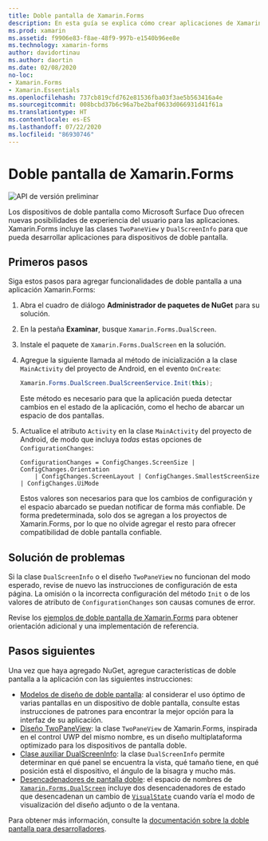 ```yaml
---
title: Doble pantalla de Xamarin.Forms
description: En esta guía se explica cómo crear aplicaciones de Xamarin.Forms para dispositivos de doble pantalla.
ms.prod: xamarin
ms.assetid: f9906e83-f8ae-48f9-997b-e1540b96ee8e
ms.technology: xamarin-forms
author: davidortinau
ms.author: daortin
ms.date: 02/08/2020
no-loc:
- Xamarin.Forms
- Xamarin.Essentials
ms.openlocfilehash: 737cb819cfd762e81536fba03f3ae5b563416a4e
ms.sourcegitcommit: 008bcbd37b6c96a7be2baf0633d066931d41f61a
ms.translationtype: HT
ms.contentlocale: es-ES
ms.lasthandoff: 07/22/2020
ms.locfileid: "86930746"
---
```

# <a name="xamarinforms-dual-screen"></a>Doble pantalla de Xamarin.Forms

![API de versión preliminar](~/media/shared/preview.png "Esta API se encuentra en versión preliminar.")

Los dispositivos de doble pantalla como Microsoft Surface Duo ofrecen nuevas posibilidades de experiencia del usuario para las aplicaciones. Xamarin.Forms incluye las clases `TwoPaneView` y `DualScreenInfo` para que pueda desarrollar aplicaciones para dispositivos de doble pantalla.

## <a name="get-started"></a>Primeros pasos

Siga estos pasos para agregar funcionalidades de doble pantalla a una aplicación Xamarin.Forms:

1. Abra el cuadro de diálogo **Administrador de paquetes de NuGet** para su solución.
2. En la pestaña **Examinar**, busque `Xamarin.Forms.DualScreen`.
3. Instale el paquete de `Xamarin.Forms.DualScreen` en la solución.
4. Agregue la siguiente llamada al método de inicialización a la clase `MainActivity` del proyecto de Android, en el evento `OnCreate`:

    ```csharp
    Xamarin.Forms.DualScreen.DualScreenService.Init(this);
    ```

    Este método es necesario para que la aplicación pueda detectar cambios en el estado de la aplicación, como el hecho de abarcar un espacio de dos pantallas.

5. Actualice el atributo `Activity` en la clase `MainActivity` del proyecto de Android, de modo que incluya _todas_ estas opciones de `ConfigurationChanges`:

    ```@csharp
    ConfigurationChanges = ConfigChanges.ScreenSize | ConfigChanges.Orientation 
        | ConfigChanges.ScreenLayout | ConfigChanges.SmallestScreenSize | ConfigChanges.UiMode
    ```

    Estos valores son necesarios para que los cambios de configuración y el espacio abarcado se puedan notificar de forma más confiable. De forma predeterminada, solo dos se agregan a los proyectos de Xamarin.Forms, por lo que no olvide agregar el resto para ofrecer compatibilidad de doble pantalla confiable.

## <a name="troubleshooting"></a>Solución de problemas

Si la clase `DualScreenInfo` o el diseño `TwoPaneView` no funcionan del modo esperado, revise de nuevo las instrucciones de configuración de esta página. La omisión o la incorrecta configuración del método `Init` o de los valores de atributo de `ConfigurationChanges` son causas comunes de error.

Revise los [ejemplos de doble pantalla de Xamarin.Forms](https://docs.microsoft.com/dual-screen/xamarin/samples) para obtener orientación adicional y una implementación de referencia.

## <a name="next-steps"></a>Pasos siguientes

Una vez que haya agregado NuGet, agregue características de doble pantalla a la aplicación con las siguientes instrucciones:

- [Modelos de diseño de doble pantalla](design-patterns.md): al considerar el uso óptimo de varias pantallas en un dispositivo de doble pantalla, consulte estas instrucciones de patrones para encontrar la mejor opción para la interfaz de su aplicación.
- [Diseño TwoPaneView](twopaneview.md): la clase `TwoPaneView` de Xamarin.Forms, inspirada en el control UWP del mismo nombre, es un diseño multiplataforma optimizado para los dispositivos de pantalla doble.
- [Clase auxiliar DualScreenInfo](dual-screen-info.md): la clase `DualScreenInfo` permite determinar en qué panel se encuentra la vista, qué tamaño tiene, en qué posición está el dispositivo, el ángulo de la bisagra y mucho más.
- [Desencadenadores de pantalla doble](triggers.md): el espacio de nombres de [`Xamarin.Forms.DualScreen`](xref:Xamarin.Forms.DualScreen) incluye dos desencadenadores de estado que desencadenan un cambio de [`VisualState`](xref:Xamarin.Forms.VisualState) cuando varía el modo de visualización del diseño adjunto o de la ventana.

Para obtener más información, consulte la [documentación sobre la doble pantalla para desarrolladores](https://docs.microsoft.com/dual-screen/).
